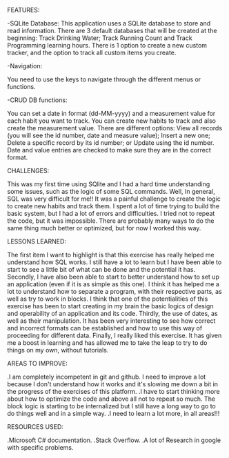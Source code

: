 FEATURES:

-SQLite Database:
This application uses a SQLite database to store and read information.
There are 3 default databases that will be created at the beginning: Track Drinking Water; Track Running Count and Track Programming learning hours.
There is 1 option to create a new custom tracker, and the option to track all custom items you create.

-Navigation:

You need to use the keys to navigate through the different menus or functions. 

-CRUD DB functions:

You can set a date in format (dd-MM-yyyy) and a measurement value for each habit you want to track. 
You can create new habits to track and also create the measurement value.
There are different options: View all records (you will see the id number, date and measure value); Insert a new one; Delete a specific record by its id number; or Update using the id number.
Date and value entries are checked to make sure they are in the correct format.

CHALLENGES:

This was my first time using SQlite and I had a hard time understanding some issues, such as the logic of some SQL commands. Well, In general, SQL was very difficult for me!!
It was a painful challenge to create the logic to create new habits and track them. I spent a lot of time trying to build the basic system, but I had a lot of errors and difficulties.
I tried not to repeat the code, but it was impossible. There are probably many ways to do the same thing much better or optimized, but for now I worked this way. 

LESSONS LEARNED: 

The first item I want to highlight is that this exercise has really helped me understand how SQL works. I still have a lot to learn but I have been able to start to see a little bit of what can be done and the potential it has.
Secondly, I have also been able to start to better understand how to set up an application (even if it is as simple as this one). I think it has helped me a lot to understand how to separate a program, with their respective parts, as well as 
try to work in blocks. I think that one of the potentialities of this exercise has been to start creating in my brain the basic logics of design and operability of an application and its code.
Thirdly, the use of dates, as well as their manipulation. It has been very interesting to see how correct and incorrect formats can be established and how to use this way of proceeding for different data. 
Finally, I really liked this exercise. It has given me a boost in learning and has allowed me to take the leap to try to do things on my own, without tutorials. 

AREAS TO IMPROVE: 

.I am completely incompetent in git and github. I need to improve a lot because I don't understand how it works and it's slowing me down a bit in the progress of the exercises of this platform.
.I have to start thinking more about how to optimize the code and above all not to repeat so much. The block logic is starting to be internalized but I still have a long way to go to do things well and in a simple way.
.I need to learn a lot more, in all areas!!!

RESOURCES USED:

.Microsoft C# documentation.
.Stack Overflow.
.A lot of Research in google with specific problems. 
